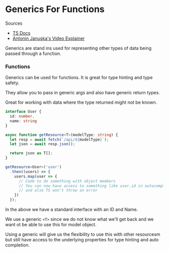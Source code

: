 # Generics For Functions

Sources
- [TS Docs](https://www.typescriptlang.org/docs/handbook/2/generics.html)
- [Antonin Januska's Video Explainer](https://youtu.be/nZ89NCR6-Us)

Generics are stand ins used for representing other types of data being passed through a function. 

### Functions

Generics can be used for functions. It is great for type hinting and type safety.

They allow you to pass in generic args and also have generic return types. 

Great for working with data where the type returned might not be known.

```typescript
interface User {
  id: number,
  name: string
}

async function getResource<T>(modelType: string) {
  let resp = await fetch(`/api/${modelType}`);
  let json = await resp.json();

  return json as T[];
}

getResource<User>('user')
  .then((users) => {
    users.map(user => {
      // Code to do something with object members
      // You can now have access to something like user.id in autocomplete 
      // and also TS won't throw an error
    })
  });
  ```

In the above we have a standard interface with an ID and Name.

We use a generic `<T>` since we do not know what we'll get back and we want ot be able to use this for model object.

Using a generic will give us the flexibility to use this with other resourcesm but still have access to the underlying properties for type hinting and auto completion. 